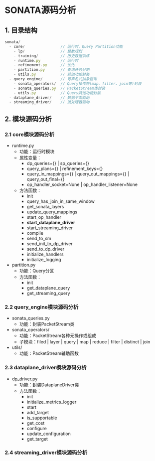 # SONATA源码分析
## 1. 目录结构
```js
sonata/
  - core/                // 运行时、Query Partition功能
    - lp/                // 整数规划
    - training/          // 历史数据训练
    - runtime.py         // 运行时
    - refinement.py      // 优化
    - partition.py       // 查询任务分割
    - utils.py           // 其他功能封装
  - query_engine/        // 可声名式抽象查询
    - sonata_operators/  // Query操作符(map、filter、join等)封装
    - sonata_queries.py  // PacketStream类封装
    - utils.py           // Query其他功能封装
  - dataplane_driver/    // 数据平面驱动
  - streaming_driver/    // 流处理器驱动
```
## 2. 模块源码分析
### 2.1 core模块源码分析
- runtime.py
  - 功能：运行时模块
  - 属性变量：
    - dp_queries={} | sp_queries={}
    - query_plans={} | refinement_keys={}
    - query_in_mappings={} | query_out_mappings={} | query_out_final={}
    - op_handler_socket=None | op_handler_listener=None
  - 方法函数：
    - init
    - query_has_join_in_same_window
    - get_sonata_layers
    - update_query_mappings
    - start_op_handler
    - **start_dataplane_driver**
    - start_streaming_driver
    - compile
    - send_to_sm
    - send_init_to_dp_driver
    - send_to_dp_driver
    - initialize_handlers
    - initialize_logging
- partition.py
  - 功能：Query分区
  - 方法函数：
    - init
    - get_dataplane_query
    - get_streaming_query

### 2.2 query_engine模块源码分析
- sonata_queries.py
  - 功能：封装PacketStream类
- sonata_operators/
  - 功能：PacketStream各种元操作或组成
  - 子模块：filed | layer | query | map | reduce | filter | distinct | join
- utils/
  - 功能：PacketStream辅助函数
### 2.3 dataplane_driver模块源码分析
- dp_driver.py
  - 功能：封装DataplaneDriver类
  - 方法函数：
    - init
    - initialize_metrics_logger
    - start
    - add_target
    - is_supportable
    - get_cost
    - configure
    - update_configuration
    - get_target
### 2.4 streaming_driver模块源码分析
